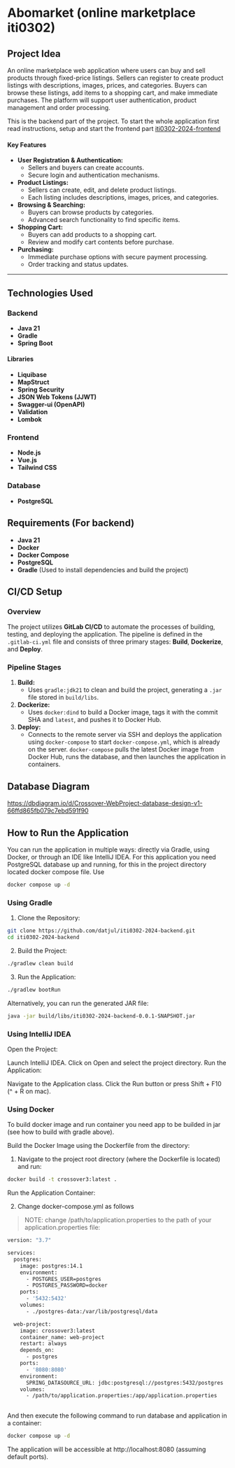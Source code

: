# Abomarket (online marketplace iti0302)

## Project Idea

An online marketplace web application where users can buy and sell products through fixed-price listings. Sellers can register to create product listings with descriptions, images, prices, and categories. Buyers can browse these listings, add items to a shopping cart, and make immediate purchases. The platform will support user authentication, product management and order processing.

This is the backend part of the project. To start the whole application first read instructions, setup and start the frontend part [iti0302-2024-frontend](https://gitlab.cs.ttu.ee/datjul/iti0302-2024-frontend)

#### Key Features

- **User Registration & Authentication:**
  - Sellers and buyers can create accounts.
  - Secure login and authentication mechanisms.
- **Product Listings:**
  - Sellers can create, edit, and delete product listings.
  - Each listing includes descriptions, images, prices, and categories.
- **Browsing & Searching:**
  - Buyers can browse products by categories.
  - Advanced search functionality to find specific items.
- **Shopping Cart:**
  - Buyers can add products to a shopping cart.
  - Review and modify cart contents before purchase.
- **Purchasing:**
  - Immediate purchase options with secure payment processing.
  - Order tracking and status updates.

---

## Technologies Used

### Backend

- **Java 21**
- **Gradle**
- **Spring Boot**
#### Libraries
- **Liquibase**
- **MapStruct**
- **Spring Security**
- **JSON Web Tokens (JJWT)**
- **Swagger-ui (OpenAPI)**
- **Validation**
- **Lombok**

### Frontend

- **Node.js**
- **Vue.js**
- **Tailwind CSS**

### Database

- **PostgreSQL**

## Requirements (For backend)

- **Java 21**
- **Docker**
- **Docker Compose**
- **PostgreSQL**
- **Gradle** (Used to install dependencies and build the project)

## CI/CD Setup

### Overview

The project utilizes **GitLab CI/CD** to automate the processes of building, testing, and deploying the application. The pipeline is defined in the `.gitlab-ci.yml` file and consists of three primary stages: **Build**, **Dockerize**, and **Deploy**.

### Pipeline Stages

1. **Build:**
   - Uses `gradle:jdk21` to clean and build the project, generating a `.jar` file stored in `build/libs`.
2. **Dockerize:**
   - Uses `docker:dind` to build a Docker image, tags it with the commit SHA and `latest`, and pushes it to Docker Hub.
3. **Deploy:**
   - Connects to the remote server via SSH and deploys the application using `docker-compose` to start `docker-compose.yml`, which is already on the server. `docker-compose` pulls the latest Docker image from Docker Hub, runs the database, and then launches the application in containers.

## Database Diagram

https://dbdiagram.io/d/Crossover-WebProject-database-design-v1-66ffd865fb079c7ebd591f90




## How to Run the Application

You can run the application in multiple ways: directly via Gradle, using Docker, or through an IDE like IntelliJ IDEA.
For this application you need PostgreSQL database up and running, for this in the project directory located docker compose file.
Use

  ```bash
  docker compose up -d
  ```

### Using Gradle

1. Clone the Repository:

  ```bash
  git clone https://github.com/datjul/iti0302-2024-backend.git
  cd iti0302-2024-backend
  ```

2. Build the Project:

  ```bash
  ./gradlew clean build
  ```

3. Run the Application:

  ```bash
  ./gradlew bootRun
  ```

Alternatively, you can run the generated JAR file:

  ```bash
  java -jar build/libs/iti0302-2024-backend-0.0.1-SNAPSHOT.jar
  ```

### Using IntelliJ IDEA

Open the Project:

Launch IntelliJ IDEA.
Click on Open and select the project directory.
Run the Application:

Navigate to the Application class.
Click the Run button or press Shift + F10 (^ + R on mac).

### Using Docker

To build docker image and run container you need app to be builded in jar (see how to build with gradle above).

Build the Docker Image using the Dockerfile from the directory:

1. Navigate to the project root directory (where the Dockerfile is located) and run:

  ```bash
  docker build -t crossover3:latest .
  ```

Run the Application Container:

2. Change docker-compose.yml as follows

> NOTE: change /path/to/application.properties to the path of your application.properties file:

```bash
version: "3.7"

services:
  postgres:
    image: postgres:14.1
    environment:
      - POSTGRES_USER=postgres
      - POSTGRES_PASSWORD=docker
    ports:
      - '5432:5432'
    volumes:
      - ./postgres-data:/var/lib/postgresql/data

  web-project:
    image: crossover3:latest
    container_name: web-project
    restart: always
    depends_on:
      - postgres
    ports:
      - '8080:8080'
    environment:
      SPRING_DATASOURCE_URL: jdbc:postgresql://postgres:5432/postgres
    volumes:
      - /path/to/application.properties:/app/application.properties
      
```

And then execute the following command to run database and application in a container:

```bash
docker compose up -d
```

The application will be accessible at http://localhost:8080 (assuming default ports).
